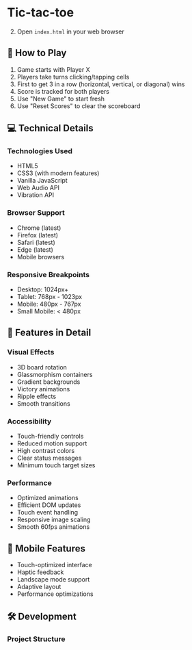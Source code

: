 # Tic-tac-toe

2. Open `index.html` in your web browser

## 🎯 How to Play

1. Game starts with Player X
2. Players take turns clicking/tapping cells
3. First to get 3 in a row (horizontal, vertical, or diagonal) wins
4. Score is tracked for both players
5. Use "New Game" to start fresh
6. Use "Reset Scores" to clear the scoreboard

## 💻 Technical Details

### Technologies Used
- HTML5
- CSS3 (with modern features)
- Vanilla JavaScript
- Web Audio API
- Vibration API

### Browser Support
- Chrome (latest)
- Firefox (latest)
- Safari (latest)
- Edge (latest)
- Mobile browsers

### Responsive Breakpoints
- Desktop: 1024px+
- Tablet: 768px - 1023px
- Mobile: 480px - 767px
- Small Mobile: < 480px

## 🎨 Features in Detail

### Visual Effects
- 3D board rotation
- Glassmorphism containers
- Gradient backgrounds
- Victory animations
- Ripple effects
- Smooth transitions

### Accessibility
- Touch-friendly controls
- Reduced motion support
- High contrast colors
- Clear status messages
- Minimum touch target sizes

### Performance
- Optimized animations
- Efficient DOM updates
- Touch event handling
- Responsive image scaling
- Smooth 60fps animations

## 📱 Mobile Features

- Touch-optimized interface
- Haptic feedback
- Landscape mode support
- Adaptive layout
- Performance optimizations

## 🛠 Development

### Project Structure
